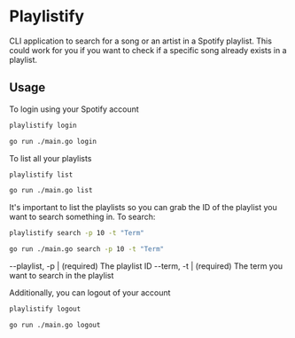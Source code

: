# Playlistify

CLI application to search for a song or an artist in a Spotify playlist. This could work for you if you want to check if a specific song already exists in a playlist.

## Usage

To login using your Spotify account

```bash
playlistify login
```

```bash
go run ./main.go login
```

To list all your playlists

```bash
playlistify list
```

```bash
go run ./main.go list
```

It's important to list the playlists so you can grab the ID of the playlist you want to search something in. To search:

```bash
playlistify search -p 10 -t "Term"
```

```bash
go run ./main.go search -p 10 -t "Term"
```

--playlist, -p | (required) The playlist ID --term, -t | (required) The term you want to search in the playlist

Additionally, you can logout of your account

```bash
playlistify logout
```

```bash
go run ./main.go logout
```
